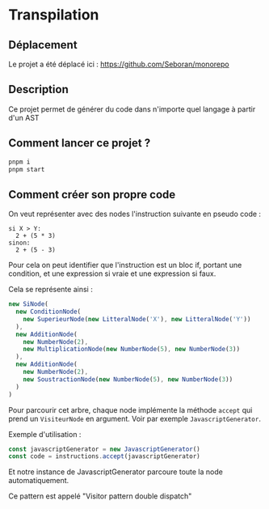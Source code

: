 # Transpilation

## Déplacement

Le projet a été déplacé ici : <https://github.com/Seboran/monorepo>

## Description

Ce projet permet de générer du code dans n'importe quel langage à partir d'un AST

## Comment lancer ce projet ?

```bash
pnpm i
pnpm start
```
## Comment créer son propre code

On veut représenter avec des nodes l'instruction suivante en pseudo code :

```pseudo
si X > Y:
  2 + (5 * 3)
sinon:
  2 + (5 - 3)
```

Pour cela on peut identifier que l'instruction est un bloc if, portant une condition, et une expression si vraie et une expression si faux.

Cela se représente ainsi :

```typescript
new SiNode(
  new ConditionNode(
    new SuperieurNode(new LitteralNode('X'), new LitteralNode('Y'))
  ),
  new AdditionNode(
    new NumberNode(2),
    new MultiplicationNode(new NumberNode(5), new NumberNode(3))
  ),
  new AdditionNode(
    new NumberNode(2),
    new SoustractionNode(new NumberNode(5), new NumberNode(3))
  )
)
```

Pour parcourir cet arbre, chaque node implémente la méthode `accept` qui prend un `VisiteurNode` en argument. Voir par exemple `JavascriptGenerator`.

Exemple d'utilisation :

```typescript
const javascriptGenerator = new JavascriptGenerator()
const code = instructions.accept(javascriptGenerator)
```

Et notre instance de JavascriptGenerator parcoure toute la node automatiquement.

Ce pattern est appelé "Visitor pattern double dispatch"
